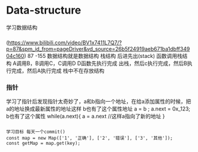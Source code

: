 # Data-structure
学习数据结构
  ###
  (https://www.bilibili.com/video/BV1x7411L7Q7/?p=87&spm_id_from=pageDriver&vd_source=26b5f24919aeb671ba1dbff34904c160) 87 -155
    数据结构就是数据结构
      栈结构 后进先出(stack)  函数调用栈结构 A调用B，B调用C，C调用D  D函数先执行完成 出栈，然后c执行完成，然后B执行完成，然后A执行完成  栈中不在存放结构  
  ### 指针
  学习了指针后发现指针太奇妙了，a和b指向一个地址，在给a添加属性的时候，把a的地址换成最新属性的地址这样 b也有了这个属性地址 
      a = b ;
      a.next = 0x_123;
      b也有了这个属性
      while(a.next){
        a = a.next
        //这样a指向了新的地址
      }
  ###
    学习目标 每天一个commit() 
    const map = new Map(['1', '正确'], ['2', '错误'], ['3', '其他']);
    const getMap = map.get(key);

